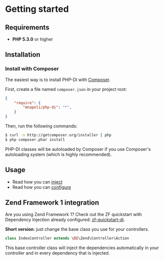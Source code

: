 # Getting started

## Requirements

* **PHP 5.3.0** or higher

## Installation

### Install with Composer

The easiest way is to install PHP-DI with [Composer](http://getcomposer.org/doc/00-intro.md).

First, create a file named `composer.json` in your project root:

```json
{
    "require": {
        "mnapoli/php-di": "*",
    }
}
```

Then, run the following commands:

```bash
$ curl -s http://getcomposer.org/installer | php
$ php composer.phar install
```

PHP-DI classes will be autoloaded by Composer if you use Composer's autoloading system (which is highly recommended).

## Usage

* Read how you can [inject](doc/inject.md)
* Read how you can [configure](doc/configure.md)

## Zend Framework 1 integration

Are you using Zend Framework 1? Check out the ZF quickstart with Dependency Injection already configured:
[zf-quickstart-di](https://github.com/mnapoli/zf-quickstart-di).

**Short version**: just change the base class you use for your controllers.

```php
class IndexController extends \DI\Zend\Controller\Action
```

This base controller class will inject the dependencies automatically in your controller and in every dependency that is injected.
